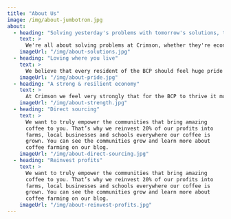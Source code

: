```yaml
---
title: "About Us"
image: /img/about-jumbotron.jpg
about:
  - heading: "Solving yesterday's problems with tomorrow's solutions, today"
    text: >
      We're all about solving problems at Crimson, whether they're economic, social or cultural. We love to think outside the box and engage dynamic and innovative methods for simple and complex issues.
    imageUrl: "/img/about-solutions.jpg"
  - heading: "Loving where you live"
    text: >
      We believe that every resident of the BCP should feel huge pride in being a member of the community, and have a strong desire to show and share that pride at every opportunity. Through collaborative, cohesive and coordinated projects we aim to make this a reality. 
    imageUrl: "/img/about-pride.jpg"
  - heading: "A strong & resilient economy"
    text: >
      At Crimson we feel very strongly that for the BCP to thrive it must have a strong and resilient economy. This means spreading the load properly amongst more than a handful of industries, and proactively supporting businesses to grow and thrive. Our projects are completely geared towards this principal.
    imageUrl: "/img/about-strength.jpg"
  - heading: "Direct sourcing"
    text: >
      We want to truly empower the communities that bring amazing
      coffee to you. That’s why we reinvest 20% of our profits into
      farms, local businesses and schools everywhere our coffee is
      grown. You can see the communities grow and learn more about
      coffee farming on our blog.
    imageUrl: "/img/about-direct-sourcing.jpg"
  - heading: "Reinvest profits"
    text: >
      We want to truly empower the communities that bring amazing
      coffee to you. That’s why we reinvest 20% of our profits into
      farms, local businesses and schools everywhere our coffee is
      grown. You can see the communities grow and learn more about
      coffee farming on our blog.
    imageUrl: "/img/about-reinvest-profits.jpg"
---
```

